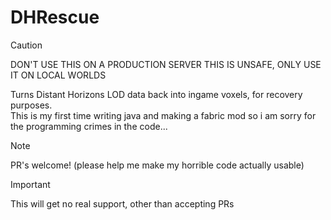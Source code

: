 # DHRescue
> [!CAUTION]
> DON'T USE THIS ON A PRODUCTION SERVER THIS IS UNSAFE, ONLY USE IT ON LOCAL WORLDS

Turns Distant Horizons LOD data back into ingame voxels, for recovery purposes.  
This is my first time writing java and making a fabric mod so i am sorry for the programming crimes in the code...

> [!NOTE]
> PR's welcome! (please help me make my horrible code actually usable)

> [!IMPORTANT]
> This will get no real support, other than accepting PRs
